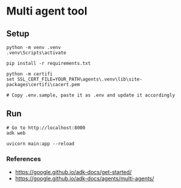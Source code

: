 # Multi agent tool

## Setup
```
python -m venv .venv
.venv\Scripts\activate

pip install -r requirements.txt

python -m certifi
set SSL_CERT_FILE=YOUR_PATH\agents\.venv\lib\site-packages\certifi\cacert.pem

# Copy .env.sample, paste it as .env and update it accordingly
```

## Run
```
# Go to http://localhost:8000
adk web

uvicorn main:app --reload
```


### References
- https://google.github.io/adk-docs/get-started/
- https://google.github.io/adk-docs/agents/multi-agents/
